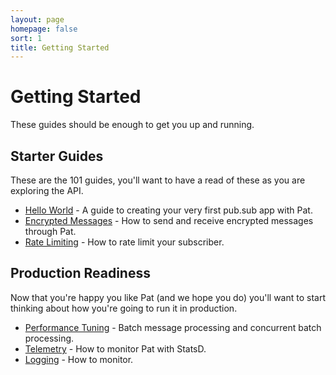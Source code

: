 ```yaml
---
layout: page
homepage: false
sort: 1
title: Getting Started
---
```


# Getting Started

These guides should be enough to get you up and running.

## Starter Guides

These are the 101 guides, you'll want to have a read of these as you are exploring the API.

 - [Hello World](hello-world.html) - A guide to creating your very first pub.sub app with Pat.
 - [Encrypted Messages](encrypted-messages) - How to send and receive encrypted messages through Pat.
 - [Rate Limiting](rate-limiting.html) - How to rate limit your subscriber.

## Production Readiness

Now that you're happy you like Pat (and we hope you do) you'll want to start thinking about how you're going to run it in production.

 - [Performance Tuning](performance-tuning.html) - Batch message processing and concurrent batch processing.
 - [Telemetry](telemetry.html) - How to monitor Pat with StatsD.
 - [Logging](logging.html) - How to monitor.

